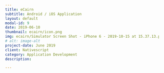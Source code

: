 ```yaml
---
title: eCairn
subtitle: Android / iOS Application
layout: default
modal-id: 9
date: 2019-06-10
thumbnail: ecairn/icon.png
img: ecairn/Simulator Screen Shot - iPhone 6 - 2019-10-15 at 15.37.13.png
# alt: image-alt
project-date: June 2019
client: Nativescript
category: Application Development
description:  

---
```

